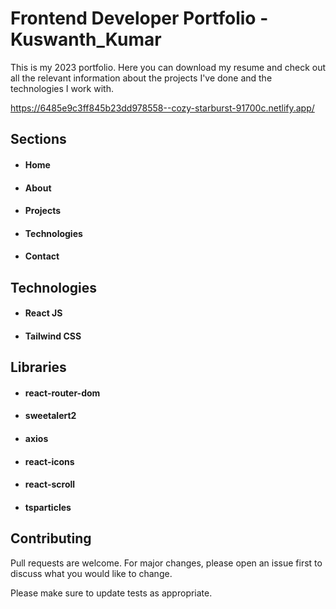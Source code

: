 # Frontend Developer Portfolio - Kuswanth_Kumar

This is my 2023 portfolio. Here you can download my resume and check out all the relevant information about the projects I've done and the technologies I work with.

https://6485e9c3ff845b23dd978558--cozy-starburst-91700c.netlify.app/


## Sections

- #### Home
- #### About
- #### Projects
- #### Technologies
- #### Contact
  

## Technologies

- #### React JS
- #### Tailwind CSS

## Libraries

- #### react-router-dom
- #### sweetalert2
- #### axios
- #### react-icons
- #### react-scroll
- #### tsparticles



## Contributing

Pull requests are welcome. For major changes, please open an issue first
to discuss what you would like to change.

Please make sure to update tests as appropriate.
